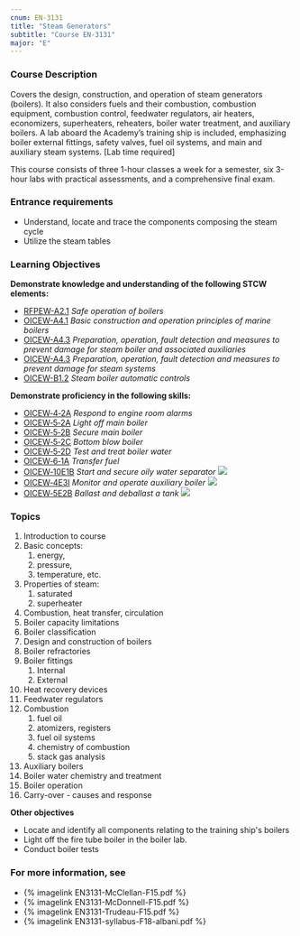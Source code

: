 ```yaml
---
cnum: EN-3131
title: "Steam Generators"
subtitle: "Course EN-3131"
major: "E"
---
```

### Course Description

Covers the design, construction, and operation of steam generators (boilers). It also considers fuels and their combustion, combustion equipment, combustion control, feedwater regulators, air heaters, economizers, superheaters, reheaters, boiler water treatment, and auxiliary boilers. A lab aboard the Academy’s training ship is included, emphasizing boiler external fittings, safety valves, fuel oil systems, and main and auxiliary steam systems. [Lab time required]

This course consists of three 1-hour classes a week for a semester, six 3-hour labs with practical assessments, and a comprehensive final exam.

### Entrance requirements

* Understand, locate and trace the components composing the steam cycle
* Utilize the steam tables


### Learning Objectives

**Demonstrate knowledge and understanding of the following STCW elements:**

* [RFPEW-A2.1]({{site.baseurl}}/tables/34.html#RFPEW-A2.1) *Safe operation of boilers*
* [OICEW-A4.1]({{site.baseurl}}/tables/31.html#OICEW-A4.1) *Basic construction and operation principles of marine boilers*
* [OICEW-A4.3]({{site.baseurl}}/tables/31.html#OICEW-A4.3) *Preparation, operation, fault detection and measures to prevent damage for steam boiler and associated auxiliaries*
* [OICEW-A4.3]({{site.baseurl}}/tables/31.html#OICEW-A4.3) *Preparation, operation, fault detection and measures to prevent damage for steam systems*
* [OICEW-B1.2]({{site.baseurl}}/tables/31.html#OICEW-B1.2) *Steam boiler automatic controls*

**Demonstrate proficiency in the following skills:**

* [OICEW‑4‑2A]( {{site.baseurl}}/assessments/Engine/OICEW-4-2A) *Respond to engine room alarms*
* [OICEW‑5‑2A]( {{site.baseurl}}/assessments/Engine/OICEW-5-2A) *Light off main boiler*
* [OICEW‑5‑2B]( {{site.baseurl}}/assessments/Engine/OICEW-5-2B) *Secure main boiler*
* [OICEW‑5‑2C]( {{site.baseurl}}/assessments/Engine/OICEW-5-2C) *Bottom blow boiler*
* [OICEW‑5‑2D]( {{site.baseurl}}/assessments/Engine/OICEW-5-2D) *Test and treat boiler water*
* [OICEW‑6‑1A]( {{site.baseurl}}/assessments/Engine/OICEW-6-1A) *Transfer fuel*
* [OICEW‑10E1B]( {{site.baseurl}}/assessments/Engine/OICEW-10E1B) *Start and secure oily water separator* ![]({{site.baseurl}}/assets/images/new.jpg)
* [OICEW‑4E3I]( {{site.baseurl}}/assessments/Engine/OICEW-4E3I) *Monitor and operate auxiliary boiler* ![]({{site.baseurl}}/assets/images/new.jpg)
* [OICEW‑5E2B]( {{site.baseurl}}/assessments/Engine/OICEW-5E2B) *Ballast and deballast a tank* ![]({{site.baseurl}}/assets/images/new.jpg)

### Topics

1. Introduction to course
2. Basic concepts: 
	1. energy, 
	2. pressure, 
	3. temperature, etc.
3. Properties of steam:
	1. saturated
	2. superheater
4. Combustion, heat transfer, circulation
5. Boiler capacity limitations
6. Boiler classification
7. Design and construction of boilers
8. Boiler refractories
9. Boiler fittings
	1. Internal
	2. External
10. Heat recovery devices
11. Feedwater regulators
12. Combustion
	1. fuel oil
	2. atomizers, registers
	3. fuel oil systems
	4. chemistry of combustion
	5. stack gas analysis
13. Auxiliary boilers
14. Boiler water chemistry and treatment
15. Boiler operation
16. Carry-over - causes and response




**Other objectives**


* Locate and identify all components relating to the training ship's boilers
* Light off the fire tube boiler in the boiler lab.
* Conduct boiler tests


### For more information, see 

* {% imagelink EN3131-McClellan-F15.pdf %} 
* {% imagelink EN3131-McDonnell-F15.pdf %} 
* {% imagelink EN3131-Trudeau-F15.pdf %} 
* {% imagelink EN3131-syllabus-F18-albani.pdf %} 




